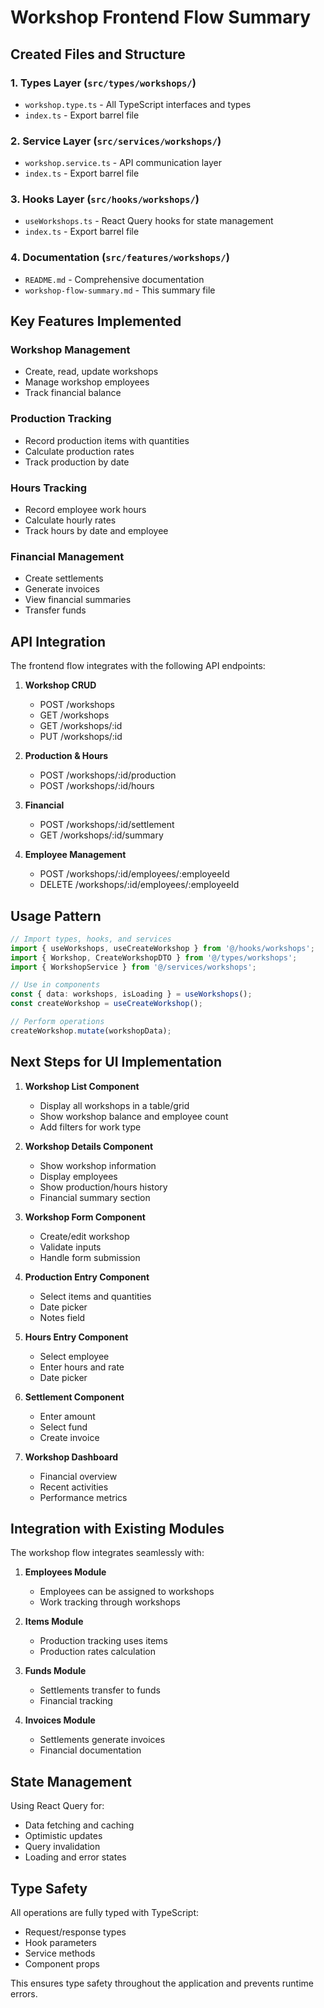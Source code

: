 # Workshop Frontend Flow Summary

## Created Files and Structure

### 1. Types Layer (`src/types/workshops/`)
- `workshop.type.ts` - All TypeScript interfaces and types
- `index.ts` - Export barrel file

### 2. Service Layer (`src/services/workshops/`)
- `workshop.service.ts` - API communication layer
- `index.ts` - Export barrel file

### 3. Hooks Layer (`src/hooks/workshops/`)
- `useWorkshops.ts` - React Query hooks for state management
- `index.ts` - Export barrel file

### 4. Documentation (`src/features/workshops/`)
- `README.md` - Comprehensive documentation
- `workshop-flow-summary.md` - This summary file

## Key Features Implemented

### Workshop Management
- Create, read, update workshops
- Manage workshop employees
- Track financial balance

### Production Tracking
- Record production items with quantities
- Calculate production rates
- Track production by date

### Hours Tracking
- Record employee work hours
- Calculate hourly rates
- Track hours by date and employee

### Financial Management
- Create settlements
- Generate invoices
- View financial summaries
- Transfer funds

## API Integration

The frontend flow integrates with the following API endpoints:

1. **Workshop CRUD**
   - POST /workshops
   - GET /workshops
   - GET /workshops/:id
   - PUT /workshops/:id

2. **Production & Hours**
   - POST /workshops/:id/production
   - POST /workshops/:id/hours

3. **Financial**
   - POST /workshops/:id/settlement
   - GET /workshops/:id/summary

4. **Employee Management**
   - POST /workshops/:id/employees/:employeeId
   - DELETE /workshops/:id/employees/:employeeId

## Usage Pattern

```typescript
// Import types, hooks, and services
import { useWorkshops, useCreateWorkshop } from '@/hooks/workshops';
import { Workshop, CreateWorkshopDTO } from '@/types/workshops';
import { WorkshopService } from '@/services/workshops';

// Use in components
const { data: workshops, isLoading } = useWorkshops();
const createWorkshop = useCreateWorkshop();

// Perform operations
createWorkshop.mutate(workshopData);
```

## Next Steps for UI Implementation

1. **Workshop List Component**
   - Display all workshops in a table/grid
   - Show workshop balance and employee count
   - Add filters for work type

2. **Workshop Details Component**
   - Show workshop information
   - Display employees
   - Show production/hours history
   - Financial summary section

3. **Workshop Form Component**
   - Create/edit workshop
   - Validate inputs
   - Handle form submission

4. **Production Entry Component**
   - Select items and quantities
   - Date picker
   - Notes field

5. **Hours Entry Component**
   - Select employee
   - Enter hours and rate
   - Date picker

6. **Settlement Component**
   - Enter amount
   - Select fund
   - Create invoice

7. **Workshop Dashboard**
   - Financial overview
   - Recent activities
   - Performance metrics

## Integration with Existing Modules

The workshop flow integrates seamlessly with:

1. **Employees Module**
   - Employees can be assigned to workshops
   - Work tracking through workshops

2. **Items Module**
   - Production tracking uses items
   - Production rates calculation

3. **Funds Module**
   - Settlements transfer to funds
   - Financial tracking

4. **Invoices Module**
   - Settlements generate invoices
   - Financial documentation

## State Management

Using React Query for:
- Data fetching and caching
- Optimistic updates
- Query invalidation
- Loading and error states

## Type Safety

All operations are fully typed with TypeScript:
- Request/response types
- Hook parameters
- Service methods
- Component props

This ensures type safety throughout the application and prevents runtime errors.

